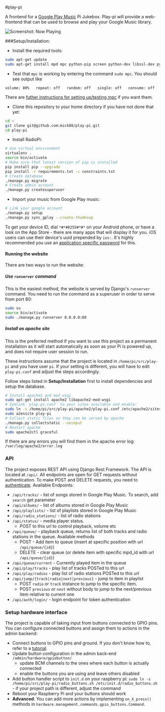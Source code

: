 #play-pi

A frontend for a [Google Play Music](http://play.google.com/music/) Pi Jukebox. Play-pi will provide a web-frontend that can be used to browse and play your Google Music library.

![Screenshot: Now Playing](http://i.imgur.com/kHASX1C.png)

###Setup/Installation:

* Install the required tools:
```bash
sudo apt-get update
sudo apt-get install mpd mpc python-pip screen python-dev libssl-dev python-pip python-virtualenv libffi-dev
```
* Test that `mpc` is working by entering the command `sudo mpc`. You should see output like 
```
volume: 80%   repeat: off   random: off   single: off   consume: off
```
There are [futher instructions for setting up/testing mpc](http://www.gmpa.it/it9xxs/?p=727) if you want them.
* Clone this repository to your home directory if you have not done that yet:
```bash
cd ~
git clone git@github.com:mick88/play-pi.git
cd play-pi
```
* Install RadioPi:
```bash
# Use virtual environment
virtualenv .
source bin/activate
# Make sure that latest version of pip is installed
pip install pip --upgrade
pip install -r requirements.txt -c constraints.txt
# Create database
./manage.py migrate
# Create admin account
./manage.py createsuperuser
```
* Import your music from Google Play music:
```bash
# Link your google account
./manage.py setup
./manage.py sync_gplay --create-thumbsup
```
To get your device ID, dial `*#*#8255#*#*` on your Android phone, or have a look on the App Store - there are many apps that will display it for you. iOS users can use their device's uuid prepended by `ios:`.
It's highly recommended you use an [application specific password](https://support.google.com/accounts/answer/185833?hl=en) for this.
#### Running the website
There are two ways to run the website:
##### Use `runserver` command
This is the easiest method, the website is served by Django's `runserver` command. You need to run the command as a superuser in order to serve from port 80:
```bash
sudo su
source bin/activate
sudo ./manage.py runserver 0.0.0.0:80
```
##### Install as apache site
This is the preferred method if you want to use this project as a permanent installation as it will start automatically as soon as your Pi is powered up, and does not require user session to run.

These instructions assume that the project is located in `/home/pi/src/play-pi` and you have user `pi`. If your setting is different, you will have to edit `play-pi.conf` and adjust the steps accordingly.

Follow steps listed in **Setup/Installation** first to install dependencies and setup the database.

```bash
# Install apache2 and mod_wsgi
sudo apt-get install apache2 libapache2-mod-wsgi
# Symlink `play-pi.conf` to your sites available and enable:
sudo ln -s /home/pi/src/play-pi/apache2/play-pi.conf /etc/apache2/sites-available/play-pi.conf
sudo a2ensite play-pi
# Collect static files so they can be served by apache
./manage.py collectstatic --noinput
# Restart apache 
sudo apache2ctl graceful
```
If there are any errors you will find them in the apache error log: `/var/log/apache2/error.log`


### API
The project exposes REST API using Django Rest Framework. The API is located at `/api/`. 
All endpoints are open for GET requests without authentication. To make POST and DELETE requests, you need to [authenticate](http://www.django-rest-framework.org/tutorial/4-authentication-and-permissions/#authenticating-with-the-api). 
Available Endpoints:
- `/api/tracks/` - list of songs stored in Google Play Music. To search, add `search` get parameter
- `/api/albums/` - list of albums stored in Google Play Music 
- `/api/playlists/` - list of playlists stored in Google Play Music 
- `/api/radio_stations/` - list of radio stations
- `/api/status/` - media player status. 
    - POST to this url to control playback, volume etc
- `/api/queue/` - playback queue, returns list of both tracks and radio stations in the queue. 
Available methods
    - POST - Add item to queue (insert at specific position with url `/api/queue/{id}`)
    - DELETE - clear queue (or delete item with specific mpd_id with url `/api/queue/{id}`)
- `/api/queue/current` - Currently played item in the queue 
- `/api/play/tracks` - play list of tracks POSTed to this url
- `/api/play/radios` - play list of radio stations POSTed to this url
- `/api/jump/{track|radio|next|previous}` - jump to item in playlist
    - POST `radio` or `track` instance to jump to the specific item.
    - POST `previous` or `next` without body to jump to the next/previous item relative to current one
- `/api/auth/login/` - login endpoint for token authentication

### Setup hardware interface
The project is capable of taking input from buttons connected to GPIO pins. You can configure connected buttons and assign them to actions in the admin backend:

* Connect buttons to GPIO pins and ground. If you don't know how to, refer to a [tutorial](http://razzpisampler.oreilly.com/ch07.html).
* Update button configuration in the admin back-end `/admin/hardware/gpiobutton/`
    * update BCM channels to the ones where each button is actually connected
    * enable the buttons you are using and leave others disabled
* Add button handler script to `init.d` on your raspberry pi: `sudo ln -s /home/pi/src/play-pi/radio_buttons.sh /etc/init.d/radio_buttons.sh` - if your project path is different, adjust the command
* Reboot your Raspberry Pi and your buttons should work
* **Advanced**: You can add more actions by implementing `on_X_press()` methods in `hardware.management.commands.gpio_buttons.Command`. 
